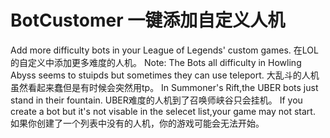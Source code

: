 # BotCustomer 一键添加自定义人机
Add more difficulty bots in your League of Legends' custom games. 在LOL的自定义中添加更多难度的人机。
Note:
The Bots all difficulty in Howling Abyss seems to stuipds but sometimes they can use teleport. 
大乱斗的人机虽然看起来蠢但是有时候会突然用tp。
In Summoner's Rift,the UBER bots just stand in their fountain. 
UBER难度的人机到了召唤师峡谷只会挂机。
If you create a bot but it's not visable in the selecet list,your game may not start. 
如果你创建了一个列表中没有的人机，你的游戏可能会无法开始。
